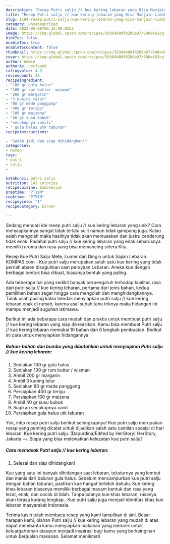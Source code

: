 ```yaml
---
description: "Resep Putri salju // kue kering lebaran yang Bisa Manjain Lidah"
title: "Resep Putri salju // kue kering lebaran yang Bisa Manjain Lidah"
slug: 1184-resep-putri-salju-kue-kering-lebaran-yang-bisa-manjain-lidah
category: Uncategorized
date: 2022-05-09T06:15:09.025Z
image: https://img-global.cpcdn.com/recipes/39304b80f82b6a07/680x482cq70/putri-salju-kue-kering-lebaran-foto-resep-utama.jpg
hideToc: false
enableToc: true
enableTocContent: false
thumbnail: https://img-global.cpcdn.com/recipes/39304b80f82b6a07/680x482cq70/putri-salju-kue-kering-lebaran-foto-resep-utama.jpg
cover: https://img-global.cpcdn.com/recipes/39304b80f82b6a07/680x482cq70/putri-salju-kue-kering-lebaran-foto-resep-utama.jpg
author: Admin
authorAv: notfound
ratingvalue: 4.9
reviewcount: 23
recipeingredient:
- "100 gr gula halus"
- "100 gr rum butter  wisman"
- "200 gr margarin"
- "3 kuning telur"
- "80 gr mede panggang"
- "400 gr terigu"
- "100 gr maizena"
- "40 gr susu bubuk"
- "secukupnya vanili"
- " gula halus utk taburan"
recipeinstructions:

- "Sudah jadi dan siap dihidangkan!"
categories:
- Resep
tags:
- putri
- salju
- 

katakunci: putri salju  
nutrition: 143 calories
recipecuisine: Indonesian
preptime: "PT19M"
cooktime: "PT51M"
recipeyield: "1"
recipecategory: Dinner

---
```





Sedang mencari ide resep putri salju // kue kering lebaran yang unik? Cara menyiapkannya sangat tidak terlalu sulit namun tidak gampang juga. Kalau salah mengolah maka hasilnya tidak akan memuaskan dan justru cenderung tidak enak. Padahal putri salju // kue kering lebaran yang enak seharusnya memiliki aroma dan rasa yang bisa memancing selera Kita.





Resep Kue Putri Salju Mete, Lumer dan Dingin untuk Sajian Lebaran. KOMPAS.com - Kue putri salju merupakan salah satu kue kering yang tidak pernah absen disuguhkan saat perayaan Lebaran. Aneka kue dengan berbagai bentuk bisa dibuat, biasanya bentuk yang paling.

Ada beberapa hal yang sedikit banyak berpengaruh terhadap kualitas rasa dari putri salju // kue kering lebaran, pertama dari jenis bahan, kedua pemilihan bahan segar hingga cara mengolah dan menghidangkannya. Tidak usah pusing kalau hendak menyiapkan putri salju // kue kering lebaran enak di rumah, karena asal sudah tahu triknya maka hidangan ini mampu menjadi suguhan istimewa.






Berikut ini ada beberapa cara mudah dan praktis untuk membuat putri salju // kue kering lebaran yang siap dikreasikan. Kamu bisa membuat Putri salju // kue kering lebaran memakai 10 bahan dan 0 langkah pembuatan. Berikut ini cara untuk menyiapkan hidangannya.

<!--inarticleads1-->

##### Bahan-bahan dan bumbu yang dibutuhkan untuk menyiapkan Putri salju // kue kering lebaran:

1. Sediakan 100 gr gula halus
1. Sediakan 100 gr rum butter / wisman
1. Ambil 200 gr margarin
1. Ambil 3 kuning telur
1. Sediakan 80 gr mede panggang
1. Persiapkan 400 gr terigu
1. Persiapkan 100 gr maizena
1. Ambil 40 gr susu bubuk
1. Siapkan secukupnya vanili
1. Persiapkan  gula halus utk taburan


Yuk, intip resep putri salju berikut selengkapnya! Kue putri salju merupakan resep yang penting dicatat untuk dijadikan salah satu camilan spesial di hari lebaran. Kue kering putri salju. (Dapurdina/Edited by HerStory) HerStory, Jakarta —. Siapa yang bisa melewatkan kelezatan kue putri salju? 

<!--inarticleads2-->

##### Cara memasak Putri salju // kue kering lebaran:


1. Selesai dan siap dihidangkan!

Kue yang satu ini banyak dihidangan saat lebaran, teksturnya yang lembut dan manis dari baluran gula halus. Sebelum mencampurkan kue putri salju dengan bahan taburan, pastikan kue hangat terlebih dahulu. Kue kering khas lebaran biasanya memiliki berbagai macam bentuk dan rasa yang lezat, enak, dan cocok di lidah. Tanpa adanya kue khas lebaran, rasanya akan terasa kurang lengkap.. Kue putri salju juga menjadi identitas khas kue lebaran masyarakat Indonesia. 

Terima kasih telah membaca resep yang kami tampilkan di sini. Besar harapan kami, olahan Putri salju // kue kering lebaran yang mudah di atas dapat membantu kamu menyiapkan makanan yang menarik untuk keluarga/teman ataupun menjadi inspirasi bagi kamu yang berkeinginan untuk berjualan makanan. Selamat menikmati
